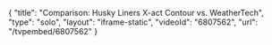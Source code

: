 {
    "title": "Comparison: Husky Liners X-act Contour vs. WeatherTech",
    "type": "solo",
    "layout": "iframe-static",
    "videoId": "6807562",
    "url": "\/tvpembed\/6807562"
}